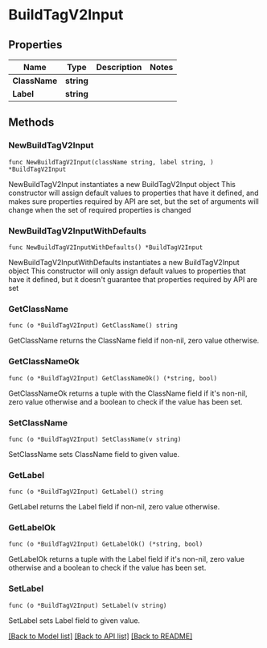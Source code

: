 # BuildTagV2Input

## Properties

Name | Type | Description | Notes
------------ | ------------- | ------------- | -------------
**ClassName** | **string** |  | 
**Label** | **string** |  | 

## Methods

### NewBuildTagV2Input

`func NewBuildTagV2Input(className string, label string, ) *BuildTagV2Input`

NewBuildTagV2Input instantiates a new BuildTagV2Input object
This constructor will assign default values to properties that have it defined,
and makes sure properties required by API are set, but the set of arguments
will change when the set of required properties is changed

### NewBuildTagV2InputWithDefaults

`func NewBuildTagV2InputWithDefaults() *BuildTagV2Input`

NewBuildTagV2InputWithDefaults instantiates a new BuildTagV2Input object
This constructor will only assign default values to properties that have it defined,
but it doesn't guarantee that properties required by API are set

### GetClassName

`func (o *BuildTagV2Input) GetClassName() string`

GetClassName returns the ClassName field if non-nil, zero value otherwise.

### GetClassNameOk

`func (o *BuildTagV2Input) GetClassNameOk() (*string, bool)`

GetClassNameOk returns a tuple with the ClassName field if it's non-nil, zero value otherwise
and a boolean to check if the value has been set.

### SetClassName

`func (o *BuildTagV2Input) SetClassName(v string)`

SetClassName sets ClassName field to given value.


### GetLabel

`func (o *BuildTagV2Input) GetLabel() string`

GetLabel returns the Label field if non-nil, zero value otherwise.

### GetLabelOk

`func (o *BuildTagV2Input) GetLabelOk() (*string, bool)`

GetLabelOk returns a tuple with the Label field if it's non-nil, zero value otherwise
and a boolean to check if the value has been set.

### SetLabel

`func (o *BuildTagV2Input) SetLabel(v string)`

SetLabel sets Label field to given value.



[[Back to Model list]](../README.md#documentation-for-models) [[Back to API list]](../README.md#documentation-for-api-endpoints) [[Back to README]](../README.md)


